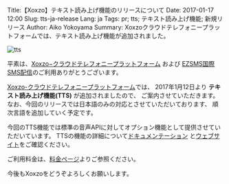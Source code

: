 Title:【Xoxzo】テキスト読み上げ機能のリリースについて 
Date: 2017-01-17 12:00
Slug: tts-ja-release
Lang: ja
Tags: pr; tts; テキスト読み上げ機能; 新規リリース
Author: Aiko Yokoyama
Summary: Xoxzoクラウドテレフォニープラットフォームでは、テキスト読み上げ機能が追加されました。

![tts]({filename}/images/tts.png)

平素は、[Xoxzo−クラウドテレフォニープラットフォーム](https://www.xoxzo.com/ja/) および
[EZSMS国際SMS配信](https://www.ezsms.biz/ja/)のご利用ありがとうございます。

[Xoxzo-クラウドテレフォニープラットフォーム](https://www.xoxzo.com/ja/)では、
2017年1月12日より **テキスト読み上げ機能(TTS)** が追加されましたので、
ご案内させていただきます。なお、今回のリリースでは日本語のみの対応とさせていただいております、
順次言語を追加していく予定です。

今回のTTS機能では標準の音声APIに対してオプション機能として提供させていただいています。
TTSの機能の詳細について[ドキュメンテーション](http://docs.xoxzo.com/ja/utilsapi.html#text-to-speech)
と[ウェブサイト](https://www.xoxzo.com/ja/about/utilities-api/)をご確認ください。

ご利用料金は、[料金ページ](https://www.xoxzo.com/ja/about/utilities-pricing/)よりご参照ください。

今後もXoxzoをどうぞよろしくお願いします。

